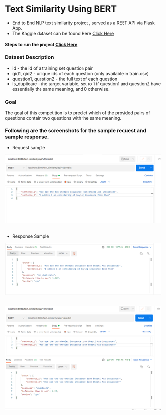 # Text Similarity Using BERT
- End to End NLP text similarity project , served as a REST API via Flask App.
- The Kaggle dataset can be found Here [Click Here](https://www.kaggle.com/c/quora-question-pairs/data)


####  Steps to run the project [Click Here](https://github.com/R-aryan/Text-Similarity-Using-BERT/blob/develop/backend/services/text_similarity/README.md)

### Dataset Description


- id - the id of a training set question pair
- qid1, qid2 - unique ids of each question (only available in train.csv)
- question1, question2 - the full text of each question
- is_duplicate - the target variable, set to 1 if question1 and question2 have essentially the same meaning, and 0 otherwise.

### Goal

The goal of this competition is to predict which of the provided pairs of questions contain two questions with the same meaning.


### Following are the screenshots for the sample **request** and sample **response.**

- Request sample

![Sample request](https://github.com/R-aryan/Text-Similarity-Using-BERT/blob/develop/msc/sample_request.png)
  <br>
  <br>
- Response Sample

![Sample response](https://github.com/R-aryan/Text-Similarity-Using-BERT/blob/develop/msc/sample_response.png)
<br>
<br>

![sample request and response](https://github.com/R-aryan/Text-Similarity-Using-BERT/blob/develop/msc/sample_request_response.png)